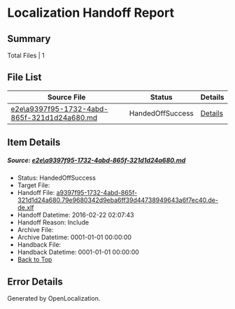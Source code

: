 # <a name='report-top'></a> Localization Handoff Report

## Summary
 Total Files | 1

## File List
 Source File | Status | Details 
 ----------- | ------ | ------- 
 [e2e\a9397f95-1732-4abd-865f-321d1d24a680.md](https://github.com/OpenLocalizationTest/oltest/blob/60e77eb9f3e39996c281d4d759cca2e9d0593cba/e2e/a9397f95-1732-4abd-865f-321d1d24a680.md) | HandedOffSuccess | [Details](#4356c8be48a828c9ca09af3ac79195024c27ae081)

## Item Details
##### <a name='4356c8be48a828c9ca09af3ac79195024c27ae081'></a> Source: [e2e\a9397f95-1732-4abd-865f-321d1d24a680.md](https://github.com/OpenLocalizationTest/oltest/blob/60e77eb9f3e39996c281d4d759cca2e9d0593cba/e2e/a9397f95-1732-4abd-865f-321d1d24a680.md)
* Status: HandedOffSuccess
* Target File: 
* Handoff File: [a9397f95-1732-4abd-865f-321d1d24a680.79e9680342d9eba6ff39d44738949643a6f7ec40.de-de.xlf](https://github.com/OpenLocalizationTestOrg/olhandoff/blob/c5b069882ee873d7e016606236d8e42d287fbee4/ol-handoff/OpenLocalizationTestOrg/oltest.de-de/yufeih/a9397f95-1732-4abd-865f-321d1d24a680.79e9680342d9eba6ff39d44738949643a6f7ec40.de-de.xlf)
* Handoff Datetime: 2016-02-22 02:07:43
* Handoff Reason: Include
* Archive File: 
* Archive Datetime: 0001-01-01 00:00:00
* Handback File: 
* Handback Datetime: 0001-01-01 00:00:00
* [Back to Top](#report-top)


## Error Details

Generated by OpenLocalization.
